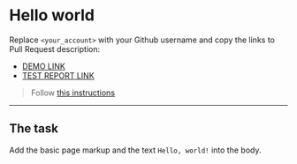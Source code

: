 # Hello world
Replace `<your_account>` with your Github username and copy the links to Pull Request description:
- [DEMO LINK](https://David-Shahmatov.github.io/layout_hello-world/)
- [TEST REPORT LINK](https://David-Shahmatov.github.io/layout_hello-world/report/html_report/)

> Follow [this instructions](https://mate-academy.github.io/layout_task-guideline/#how-to-solve-the-layout-tasks-on-github)
___

## The task
Add the basic page markup and the text `Hello, world!` into the body.
